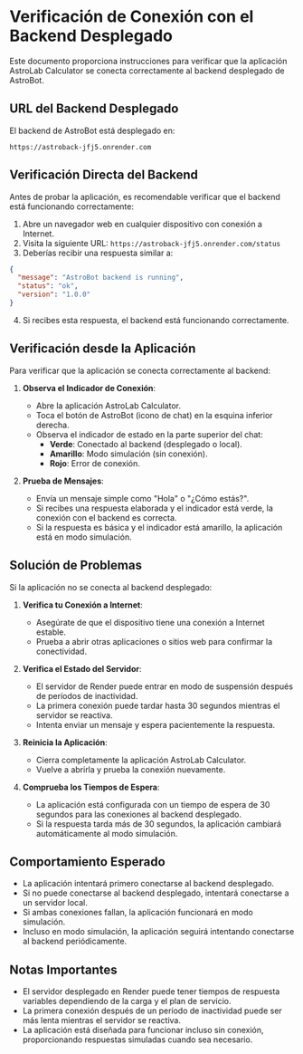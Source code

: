 # Verificación de Conexión con el Backend Desplegado

Este documento proporciona instrucciones para verificar que la aplicación AstroLab Calculator se conecta correctamente al backend desplegado de AstroBot.

## URL del Backend Desplegado

El backend de AstroBot está desplegado en:

```plaintext
https://astroback-jfj5.onrender.com
```

## Verificación Directa del Backend

Antes de probar la aplicación, es recomendable verificar que el backend está funcionando correctamente:

1. Abre un navegador web en cualquier dispositivo con conexión a Internet.
2. Visita la siguiente URL: `https://astroback-jfj5.onrender.com/status`
3. Deberías recibir una respuesta similar a:

```json
{
  "message": "AstroBot backend is running",
  "status": "ok",
  "version": "1.0.0"
}
```

4. Si recibes esta respuesta, el backend está funcionando correctamente.

## Verificación desde la Aplicación

Para verificar que la aplicación se conecta correctamente al backend:

1. **Observa el Indicador de Conexión**:
   - Abre la aplicación AstroLab Calculator.
   - Toca el botón de AstroBot (icono de chat) en la esquina inferior derecha.
   - Observa el indicador de estado en la parte superior del chat:
     - **Verde**: Conectado al backend (desplegado o local).
     - **Amarillo**: Modo simulación (sin conexión).
     - **Rojo**: Error de conexión.

2. **Prueba de Mensajes**:
   - Envía un mensaje simple como "Hola" o "¿Cómo estás?".
   - Si recibes una respuesta elaborada y el indicador está verde, la conexión con el backend es correcta.
   - Si la respuesta es básica y el indicador está amarillo, la aplicación está en modo simulación.

## Solución de Problemas

Si la aplicación no se conecta al backend desplegado:

1. **Verifica tu Conexión a Internet**:
   - Asegúrate de que el dispositivo tiene una conexión a Internet estable.
   - Prueba a abrir otras aplicaciones o sitios web para confirmar la conectividad.

2. **Verifica el Estado del Servidor**:
   - El servidor de Render puede entrar en modo de suspensión después de períodos de inactividad.
   - La primera conexión puede tardar hasta 30 segundos mientras el servidor se reactiva.
   - Intenta enviar un mensaje y espera pacientemente la respuesta.

3. **Reinicia la Aplicación**:
   - Cierra completamente la aplicación AstroLab Calculator.
   - Vuelve a abrirla y prueba la conexión nuevamente.

4. **Comprueba los Tiempos de Espera**:
   - La aplicación está configurada con un tiempo de espera de 30 segundos para las conexiones al backend desplegado.
   - Si la respuesta tarda más de 30 segundos, la aplicación cambiará automáticamente al modo simulación.

## Comportamiento Esperado

- La aplicación intentará primero conectarse al backend desplegado.
- Si no puede conectarse al backend desplegado, intentará conectarse a un servidor local.
- Si ambas conexiones fallan, la aplicación funcionará en modo simulación.
- Incluso en modo simulación, la aplicación seguirá intentando conectarse al backend periódicamente.

## Notas Importantes

- El servidor desplegado en Render puede tener tiempos de respuesta variables dependiendo de la carga y el plan de servicio.
- La primera conexión después de un período de inactividad puede ser más lenta mientras el servidor se reactiva.
- La aplicación está diseñada para funcionar incluso sin conexión, proporcionando respuestas simuladas cuando sea necesario.
